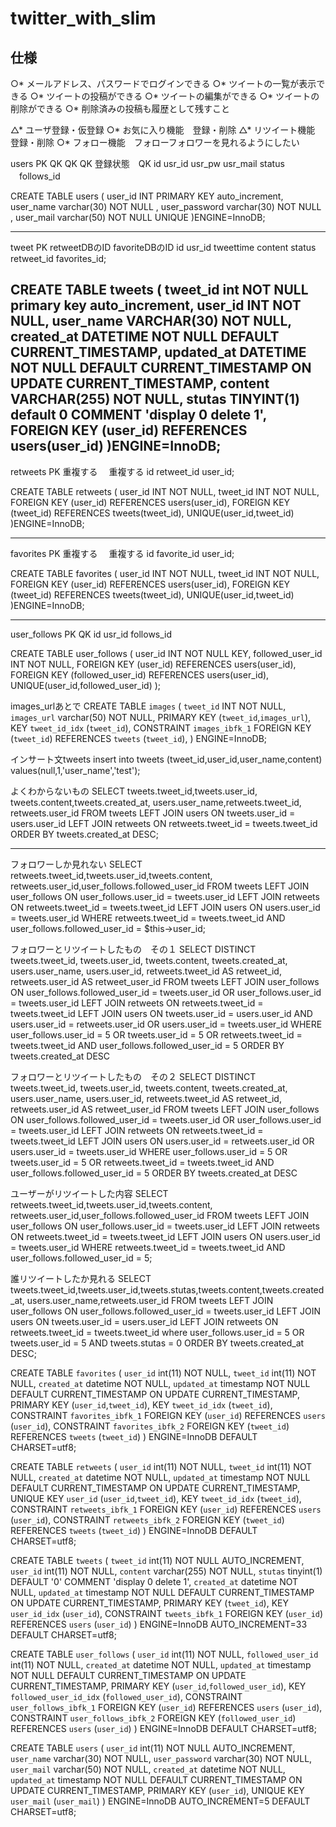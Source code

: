 # twitter_with_slim

## 仕様
○* メールアドレス、パスワードでログインできる
○* ツイートの一覧が表示できる
○* ツイートの投稿ができる
○* ツイートの編集ができる
○* ツイートの削除ができる
○* 削除済みの投稿も履歴として残すこと

△* ユーザ登録・仮登録
○* お気に入り機能　登録・削除
△* リツイート機能　登録・削除
○* フォロー機能　フォローフォロワーを見れるようにしたい

users
PK QK     QK     QK       登録状態　QK
id usr_id usr_pw usr_mail status 　follows_id

CREATE TABLE users (
    user_id INT PRIMARY KEY auto_increment,
    user_name varchar(30) NOT NULL ,
    user_password varchar(30) NOT NULL ,
    user_mail varchar(50) NOT NULL UNIQUE
)ENGINE=InnoDB;



------------------------
tweet
PK                                 retweetDBのID  favoriteDBのID
id usr_id tweettime content status retweet_id    favorites_id;

CREATE TABLE tweets (
    tweet_id int NOT NULL primary key auto_increment,
    user_id INT NOT NULL,
    user_name VARCHAR(30) NOT NULL,
    created_at DATETIME NOT NULL DEFAULT CURRENT_TIMESTAMP,
    updated_at DATETIME NOT NULL DEFAULT CURRENT_TIMESTAMP ON UPDATE CURRENT_TIMESTAMP,
    content VARCHAR(255) NOT NULL,
    stutas TINYINT(1) default 0 COMMENT 'display 0 delete 1',
    FOREIGN KEY (user_id)
    REFERENCES users(user_id)
)ENGINE=InnoDB;
------------------------
retweets
PK  重複する   　重複する
id  retweet_id user_id;

CREATE TABLE retweets (
    user_id INT NOT NULL,
    tweet_id INT NOT NULL,
    FOREIGN KEY (user_id)
    REFERENCES users(user_id),
    FOREIGN KEY (tweet_id)
    REFERENCES tweets(tweet_id),
    UNIQUE(user_id,tweet_id)
)ENGINE=InnoDB;

------------------------

favorites
PK  重複する　    重複する
id favorite_id user_id;


CREATE TABLE favorites (
    user_id INT NOT NULL,
    tweet_id INT NOT NULL,
    FOREIGN KEY (user_id)
    REFERENCES users(user_id),
    FOREIGN KEY (tweet_id)
    REFERENCES tweets(tweet_id),
    UNIQUE(user_id,tweet_id)
)ENGINE=InnoDB;

------------------------

user_follows
PK QK
id usr_id follows_id

CREATE TABLE user_follows (
    user_id INT NOT NULL KEY,
    followed_user_id INT NOT NULL,
    FOREIGN KEY (user_id)
    REFERENCES users(user_id),
    FOREIGN KEY (followed_user_id)
    REFERENCES users(user_id),
    UNIQUE(user_id,followed_user_id)
);

images_urlあとで
CREATE TABLE `images` (
  `tweet_id` INT NOT NULL,
  `images_url` varchar(50) NOT NULL,
  PRIMARY KEY (`tweet_id`,`images_url`),
  KEY `tweet_id_idx` (`tweet_id`),
  CONSTRAINT `images_ibfk_1` FOREIGN KEY (`tweet_id`) REFERENCES `tweets` (`tweet_id`),
) ENGINE=InnoDB;

インサート文tweets
insert into tweets (tweet_id,user_id,user_name,content) values(null,1,'user_name','test');

よくわからないもの
SELECT tweets.tweet_id,tweets.user_id,
tweets.content,tweets.created_at,
users.user_name,retweets.tweet_id,
retweets.user_id FROM tweets
LEFT JOIN users ON tweets.user_id = users.user_id
LEFT JOIN retweets ON retweets.tweet_id = tweets.tweet_id
ORDER BY tweets.created_at DESC;

------------------------------------
フォロワーしか見れない
SELECT retweets.tweet_id,tweets.user_id,tweets.content,
retweets.user_id,user_follows.followed_user_id
FROM tweets
LEFT JOIN user_follows ON user_follows.user_id = tweets.user_id
LEFT JOIN retweets ON retweets.tweet_id = tweets.tweet_id
LEFT JOIN users ON users.user_id = tweets.user_id
WHERE retweets.tweet_id = tweets.tweet_id
AND user_follows.followed_user_id = $this->user_id;

フォロワーとリツイートしたもの　その１
SELECT DISTINCT  tweets.tweet_id, tweets.user_id,
tweets.content, tweets.created_at,
users.user_name, users.user_id,
retweets.tweet_id AS retweet_id,
retweets.user_id AS retweet_user_id
FROM tweets
LEFT JOIN user_follows ON user_follows.followed_user_id = tweets.user_id
    OR user_follows.user_id = tweets.user_id
LEFT JOIN retweets ON retweets.tweet_id = tweets.tweet_id
LEFT JOIN users ON tweets.user_id = users.user_id AND users.user_id = retweets.user_id
    OR users.user_id = tweets.user_id
WHERE user_follows.user_id = 5 OR tweets.user_id = 5
OR retweets.tweet_id = tweets.tweet_id
AND user_follows.followed_user_id = 5
ORDER BY tweets.created_at DESC

フォロワーとリツイートしたもの　その２
SELECT DISTINCT  tweets.tweet_id, tweets.user_id,
tweets.content, tweets.created_at,
users.user_name, users.user_id,
retweets.tweet_id AS retweet_id,
retweets.user_id AS retweet_user_id
FROM tweets
LEFT JOIN user_follows ON user_follows.followed_user_id = tweets.user_id
    OR user_follows.user_id = tweets.user_id
LEFT JOIN retweets ON retweets.tweet_id = tweets.tweet_id
LEFT JOIN users ON users.user_id = retweets.user_id
    OR users.user_id = tweets.user_id
WHERE user_follows.user_id = 5 OR tweets.user_id = 5
OR retweets.tweet_id = tweets.tweet_id
AND user_follows.followed_user_id = 5
ORDER BY tweets.created_at DESC


ユーザーがリツイートした内容
SELECT retweets.tweet_id,tweets.user_id,tweets.content,
retweets.user_id,user_follows.followed_user_id
FROM tweets
LEFT JOIN user_follows ON user_follows.user_id = tweets.user_id
LEFT JOIN retweets ON retweets.tweet_id = tweets.tweet_id
LEFT JOIN users ON users.user_id = tweets.user_id
WHERE retweets.tweet_id = tweets.tweet_id AND user_follows.followed_user_id = 5;



誰リツイートしたか見れる
SELECT tweets.tweet_id,tweets.user_id,tweets.stutas,tweets.content,tweets.created_at,
users.user_name,retweets.user_id
FROM tweets
LEFT JOIN user_follows ON user_follows.followed_user_id = tweets.user_id
LEFT JOIN users ON tweets.user_id = users.user_id
LEFT JOIN retweets ON retweets.tweet_id = tweets.tweet_id
where user_follows.user_id = 5 OR tweets.user_id = 5
AND tweets.stutas = 0
ORDER BY tweets.created_at DESC;



CREATE TABLE `favorites` (
  `user_id` int(11) NOT NULL,
  `tweet_id` int(11) NOT NULL,
  `created_at` datetime NOT NULL,
  `updated_at` timestamp NOT NULL DEFAULT CURRENT_TIMESTAMP ON UPDATE CURRENT_TIMESTAMP,
  PRIMARY KEY (`user_id`,`tweet_id`),
  KEY `tweet_id_idx` (`tweet_id`),
  CONSTRAINT `favorites_ibfk_1` FOREIGN KEY (`user_id`) REFERENCES `users` (`user_id`),
  CONSTRAINT `favorites_ibfk_2` FOREIGN KEY (`tweet_id`) REFERENCES `tweets` (`tweet_id`)
) ENGINE=InnoDB DEFAULT CHARSET=utf8;

CREATE TABLE `retweets` (
  `user_id` int(11) NOT NULL,
  `tweet_id` int(11) NOT NULL,
  `created_at` datetime NOT NULL,
  `updated_at` timestamp NOT NULL DEFAULT CURRENT_TIMESTAMP ON UPDATE CURRENT_TIMESTAMP,
  UNIQUE KEY `user_id` (`user_id`,`tweet_id`),
  KEY `tweet_id_idx` (`tweet_id`),
  CONSTRAINT `retweets_ibfk_1` FOREIGN KEY (`user_id`) REFERENCES `users` (`user_id`),
  CONSTRAINT `retweets_ibfk_2` FOREIGN KEY (`tweet_id`) REFERENCES `tweets` (`tweet_id`)
) ENGINE=InnoDB DEFAULT CHARSET=utf8;

CREATE TABLE `tweets` (
  `tweet_id` int(11) NOT NULL AUTO_INCREMENT,
  `user_id` int(11) NOT NULL,
  `content` varchar(255) NOT NULL,
  `stutas` tinyint(1) DEFAULT '0' COMMENT 'display 0 delete 1',
  `created_at` datetime NOT NULL,
  `updated_at` timestamp NOT NULL DEFAULT CURRENT_TIMESTAMP ON UPDATE CURRENT_TIMESTAMP,
  PRIMARY KEY (`tweet_id`),
  KEY `user_id_idx` (`user_id`),
  CONSTRAINT `tweets_ibfk_1` FOREIGN KEY (`user_id`) REFERENCES `users` (`user_id`)
) ENGINE=InnoDB AUTO_INCREMENT=33 DEFAULT CHARSET=utf8;

CREATE TABLE `user_follows` (
  `user_id` int(11) NOT NULL,
  `followed_user_id` int(11) NOT NULL,
  `created_at` datetime NOT NULL,
  `updated_at` timestamp NOT NULL DEFAULT CURRENT_TIMESTAMP ON UPDATE CURRENT_TIMESTAMP,
  PRIMARY KEY (`user_id`,`followed_user_id`),
  KEY `followed_user_id_idx` (`followed_user_id`),
  CONSTRAINT `user_follows_ibfk_1` FOREIGN KEY (`user_id`) REFERENCES `users` (`user_id`),
  CONSTRAINT `user_follows_ibfk_2` FOREIGN KEY (`followed_user_id`) REFERENCES `users` (`user_id`)
) ENGINE=InnoDB DEFAULT CHARSET=utf8;

CREATE TABLE `users` (
  `user_id` int(11) NOT NULL AUTO_INCREMENT,
  `user_name` varchar(30) NOT NULL,
  `user_password` varchar(30) NOT NULL,
  `user_mail` varchar(50) NOT NULL,
  `created_at` datetime NOT NULL,
  `updated_at` timestamp NOT NULL DEFAULT CURRENT_TIMESTAMP ON UPDATE CURRENT_TIMESTAMP,
  PRIMARY KEY (`user_id`),
  UNIQUE KEY `user_mail` (`user_mail`)
) ENGINE=InnoDB AUTO_INCREMENT=5 DEFAULT CHARSET=utf8;